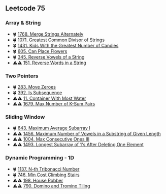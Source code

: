 ## Leetcode 75

### Array & String

- :four_leaf_clover: [1768. Merge Strings Alternately](https://github.com/quananhle/Python/tree/main/Software%20Engineering%20Practicing/Leetcode/Miscellaneous/1768.%20Merge%20Strings%20Alternately)
- :four_leaf_clover: [1071. Greatest Common Divisor of Strings](https://github.com/quananhle/Python/blob/main/Software%20Engineering%20Practicing/Concepts/Array%20and%20String/1071.%20Greatest%20Common%20Divisor%20of%20Strings)
- :four_leaf_clover: [1431. Kids With the Greatest Number of Candies](https://github.com/quananhle/Python/tree/main/Software%20Engineering%20Practicing/Leetcode/Apple/1431.%20Kids%20With%20the%20Greatest%20Number%20of%20Candies)
- :four_leaf_clover: [605. Can Place Flowers](https://github.com/quananhle/Python/tree/main/Software%20Engineering%20Practicing/Leetcode/LinkedIn/605.%20Can%20Place%20Flowers)
- :four_leaf_clover: [345. Reverse Vowels of a String](https://github.com/quananhle/Python/edit/main/Software%20Engineering%20Practicing/Leetcode/Apple/345.%20Reverse%20Vowels%20of%20a%20String)
- :warning::warning: [151. Reverse Words in a String](https://github.com/quananhle/Python/tree/main/Software%20Engineering%20Practicing/Leetcode/Apple/151.%20Reverse%20Words%20in%20a%20String)

### Two Pointers

- :four_leaf_clover: [283. Move Zeroes](https://github.com/quananhle/Python/blob/ca1c5cc6d4ce2a8a1cccffb8d1a0d45cece72d1b/Software%20Engineering%20Practicing/Concepts/Array%20and%20String/In-Place%20Operations/283.%20Move%20Zeroes)
- :four_leaf_clover: [392. Is Subsequence](https://github.com/quananhle/Python/blob/ca1c5cc6d4ce2a8a1cccffb8d1a0d45cece72d1b/Software%20Engineering%20Practicing/Leetcode/Leetcode%2075/Level%201/Day%2002%20-%20String/392.%20Is%20Subsequence)
- :warning::warning: [11. Container With Most Water](https://github.com/quananhle/Python/blob/main/Software%20Engineering%20Practicing/Leetcode/Microsoft/11.%20Container%20With%20Most%20Water)
- :warning::warning: [1679. Max Number of K-Sum Pairs](https://github.com/quananhle/Python/blob/main/Software%20Engineering%20Practicing/Leetcode/Amazon/1679.%20Max%20Number%20of%20K-Sum%20Pairs)

### Sliding Window

- :four_leaf_clover: [643. Maximum Average Subarray I](https://github.com/quananhle/Python/blob/main/Software%20Engineering%20Practicing/Leetcode/Facebook/643.%20Maximum%20Average%20Subarray%20I)
- :warning::warning: [1456. Maximum Number of Vowels in a Substring of Given Length](https://github.com/quananhle/Python/tree/main/Software%20Engineering%20Practicing/Leetcode/Amazon/1456.%20Maximum%20Number%20of%20Vowels%20in%20a%20Substring%20of%20Given%20Length)
- :warning::warning: [1004. Max Consecutive Ones III](https://github.com/quananhle/Python/blob/main/Software%20Engineering%20Practicing/Leetcode/Google/1004.%20Max%20Consecutive%20Ones%20III)
- :warning::warning: [1493. Longest Subarray of 1's After Deleting One Element](https://github.com/quananhle/Python/blob/main/Software%20Engineering%20Practicing/Leetcode/Miscellaneous/1493.%20Longest%20Subarray%20of%201's%20After%20Deleting%20One%20Element)

### Dynamic Programming - 1D

- :four_leaf_clover: [1137. N-th Tribonacci Number](https://github.com/quananhle/Python/tree/main/Software%20Engineering%20Practicing/Concepts/Dynamic%20Programming/The%20Framework/1137.%20N-th%20Tribonacci%20Number)
- :four_leaf_clover: [746. Min Cost Climbing Stairs](https://github.com/quananhle/Python/edit/main/Software%20Engineering%20Practicing/Concepts/Dynamic%20Programming/The%20Framework/746.%20Min%20Cost%20Climbing%20Stairs)
- :warning::warning: [198. House Robber](https://github.com/quananhle/Python/tree/main/Software%20Engineering%20Practicing/Concepts/Dynamic%20Programming/The%20Framework/198.%20House%20Robber)
- :warning::warning: [790. Domino and Tromino Tiling](https://github.com/quananhle/Python/blob/457664de2adba1b77cd866c1d3706d5ab3c5abce/Software%20Engineering%20Practicing/Concepts/Dynamic%20Programming/790.%20Domino%20and%20Tromino%20Tiling)
